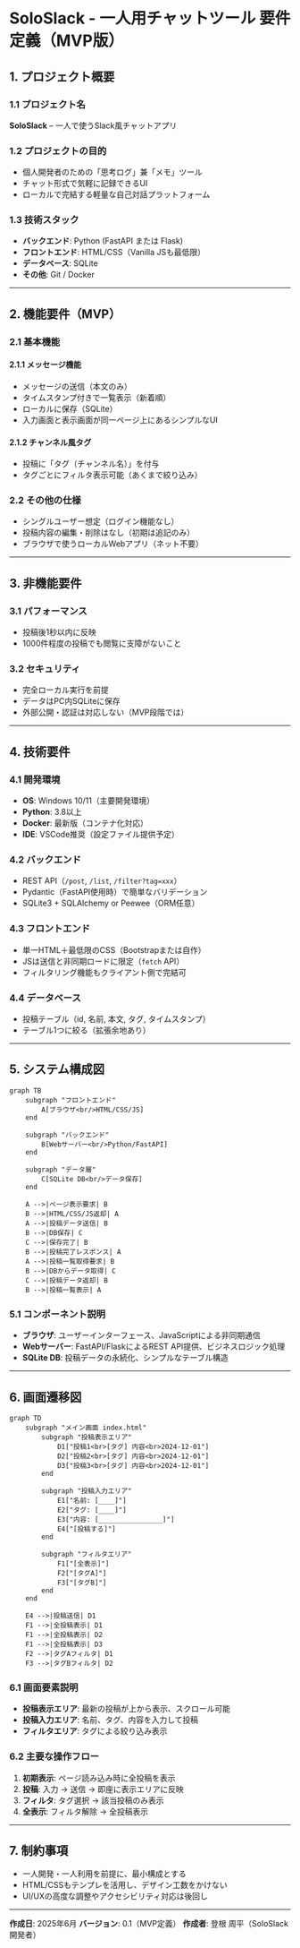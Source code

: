 # SoloSlack - 一人用チャットツール 要件定義（MVP版）

## 1. プロジェクト概要

### 1.1 プロジェクト名

**SoloSlack** – 一人で使うSlack風チャットアプリ

### 1.2 プロジェクトの目的

* 個人開発者のための「思考ログ」兼「メモ」ツール
* チャット形式で気軽に記録できるUI
* ローカルで完結する軽量な自己対話プラットフォーム

### 1.3 技術スタック

* **バックエンド**: Python (FastAPI または Flask)
* **フロントエンド**: HTML/CSS（Vanilla JSも最低限）
* **データベース**: SQLite
* **その他**: Git / Docker

---

## 2. 機能要件（MVP）

### 2.1 基本機能

#### 2.1.1 メッセージ機能

* メッセージの送信（本文のみ）
* タイムスタンプ付きで一覧表示（新着順）
* ローカルに保存（SQLite）
* 入力画面と表示画面が同一ページ上にあるシンプルなUI

#### 2.1.2 チャンネル風タグ

* 投稿に「タグ（チャンネル名）」を付与
* タグごとにフィルタ表示可能（あくまで絞り込み）

### 2.2 その他の仕様

* シングルユーザー想定（ログイン機能なし）
* 投稿内容の編集・削除はなし（初期は追記のみ）
* ブラウザで使うローカルWebアプリ（ネット不要）

---

## 3. 非機能要件

### 3.1 パフォーマンス

* 投稿後1秒以内に反映
* 1000件程度の投稿でも閲覧に支障がないこと

### 3.2 セキュリティ

* 完全ローカル実行を前提
* データはPC内SQLiteに保存
* 外部公開・認証は対応しない（MVP段階では）

---

## 4. 技術要件

### 4.1 開発環境

* **OS**: Windows 10/11（主要開発環境）
* **Python**: 3.8以上
* **Docker**: 最新版（コンテナ化対応）
* **IDE**: VSCode推奨（設定ファイル提供予定）

### 4.2 バックエンド

* REST API（`/post`, `/list`, `/filter?tag=xxx`）
* Pydantic（FastAPI使用時）で簡単なバリデーション
* SQLite3 + SQLAlchemy or Peewee（ORM任意）

### 4.3 フロントエンド

* 単一HTML＋最低限のCSS（Bootstrapまたは自作）
* JSは送信と非同期ロードに限定（`fetch` API）
* フィルタリング機能もクライアント側で完結可

### 4.4 データベース

* 投稿テーブル（id, 名前, 本文, タグ, タイムスタンプ）
* テーブル1つに絞る（拡張余地あり）

---

## 5. システム構成図

```mermaid
graph TB
    subgraph "フロントエンド"
        A[ブラウザ<br/>HTML/CSS/JS]
    end
    
    subgraph "バックエンド"
        B[Webサーバー<br/>Python/FastAPI]
    end
    
    subgraph "データ層"
        C[SQLite DB<br/>データ保存]
    end
    
    A -->|ページ表示要求| B
    B -->|HTML/CSS/JS返却| A
    A -->|投稿データ送信| B
    B -->|DB保存| C
    C -->|保存完了| B
    B -->|投稿完了レスポンス| A
    A -->|投稿一覧取得要求| B
    B -->|DBからデータ取得| C
    C -->|投稿データ返却| B
    B -->|投稿一覧表示| A
```

### 5.1 コンポーネント説明

* **ブラウザ**: ユーザーインターフェース、JavaScriptによる非同期通信
* **Webサーバー**: FastAPI/FlaskによるREST API提供、ビジネスロジック処理
* **SQLite DB**: 投稿データの永続化、シンプルなテーブル構造

---

## 6. 画面遷移図

```mermaid
graph TD
    subgraph "メイン画面 index.html"
        subgraph "投稿表示エリア"
            D1["投稿1<br>[タグ] 内容<br>2024-12-01"]
            D2["投稿2<br>[タグ] 内容<br>2024-12-01"]
            D3["投稿3<br>[タグ] 内容<br>2024-12-01"]
        end
        
        subgraph "投稿入力エリア"
            E1["名前: [____]"]
            E2["タグ: [____]"]
            E3["内容: [________________]"]
            E4["[投稿する]"]
        end
        
        subgraph "フィルタエリア"
            F1["[全表示]"]
            F2["[タグA]"]
            F3["[タグB]"]
        end
    end
    
    E4 -->|投稿送信| D1
    F1 -->|全投稿表示| D1
    F1 -->|全投稿表示| D2
    F1 -->|全投稿表示| D3
    F2 -->|タグAフィルタ| D1
    F3 -->|タグBフィルタ| D2
```

### 6.1 画面要素説明

* **投稿表示エリア**: 最新の投稿が上から表示、スクロール可能
* **投稿入力エリア**: 名前、タグ、内容を入力して投稿
* **フィルタエリア**: タグによる絞り込み表示

### 6.2 主要な操作フロー

1. **初期表示**: ページ読み込み時に全投稿を表示
2. **投稿**: 入力 → 送信 → 即座に表示エリアに反映
3. **フィルタ**: タグ選択 → 該当投稿のみ表示
4. **全表示**: フィルタ解除 → 全投稿表示

---

## 7. 制約事項

* 一人開発・一人利用を前提に、最小構成とする
* HTML/CSSもテンプレを活用し、デザイン工数をかけない
* UI/UXの高度な調整やアクセシビリティ対応は後回し

---

**作成日**: 2025年6月
**バージョン**: 0.1（MVP定義）
**作成者**: 登根 周平（SoloSlack 開発者）